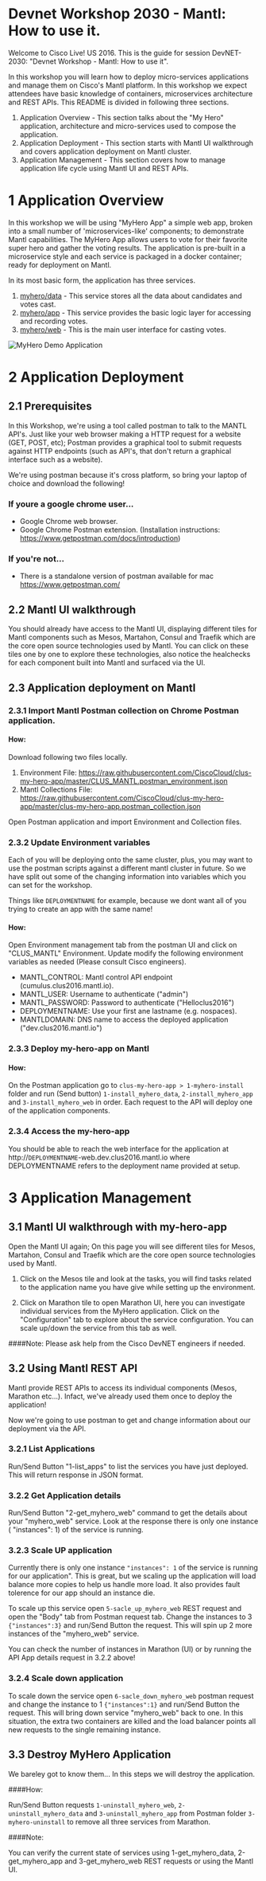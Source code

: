# Devnet Workshop 2030 - Mantl: How to use it.

Welcome to Cisco Live! US 2016. 
This is the guide for session DevNET-2030: "Devnet Workshop - Mantl: How to use it". 

In this workshop you will learn how to deploy  micro-services applications and manage them on Cisco's Mantl platform. In this workshop we expect attendees have basic knowledge of containers, microservices architecture and REST APIs. This README is divided in following three sections.

1. Application Overview - This section talks about the "My Hero" application, architecture and micro-services used to compose the application.
2. Application Deployment - This section starts with Mantl UI walkthrough and covers application deployment on Mantl cluster.
3. Application Management - This section covers how to manage application life cycle using Mantl UI and REST APIs.


# 1 Application Overview

In this workshop we will be using "MyHero App" a simple web app, broken into a small number of 'microservices-like' components; to demonstrate Mantl capabilities. The MyHero App allows users to vote for their favorite super hero and gather the voting results. 
The application is pre-built in a microservice style and each service is packaged in a docker container; ready for deployment on Mantl.  

In its most basic form, the application has three services.

1. [myhero/data](https://github.com/hpreston/myhero_data) - This service stores all the data about candidates and votes cast.
2. [myhero/app](https://github.com/hpreston/myhero_app) - This service provides the basic logic layer for accessing and recording votes.
3. [myhero/web](https://github.com/hpreston/myhero_web) - This is the main user interface for casting votes.

![MyHero Demo Application](diagrams/myhero-demo-i1.png)


# 2 Application Deployment

## 2.1 Prerequisites

In this Workshop, we're using a tool called postman to talk to the MANTL API's.
Just like your web browser making a HTTP request for a website (GET, POST, etc); Postman provides a graphical tool to submit requests against HTTP endpoints (such as API's, that don't return a graphical interface such as a website).

We're using postman because it's cross platform, so bring your laptop of choice and download the following!

### If youre a google chrome user...
- Google Chrome web browser.
- Google Chrome Postman extension. (Installation instructions: https://www.getpostman.com/docs/introduction)

### If you're not...
- There is a standalone version of postman available for mac https://www.getpostman.com/

## 2.2 Mantl UI walkthrough

You should already have access to the Mantl UI, displaying different tiles for Mantl components such as Mesos, Martahon, Consul and Traefik which are the core open source technologies used by Mantl. You can click on these  tiles one by one to explore these technologies, also notice the healchecks for each component built into Mantl and surfaced via the UI.

## 2.3 Application deployment on Mantl

### 2.3.1 Import Mantl Postman collection on Chrome Postman application.

#### How:

Download following two files locally.

1. Environment File: https://raw.githubusercontent.com/CiscoCloud/clus-my-hero-app/master/CLUS_MANTL.postman_environment.json
2. Mantl Collections File: https://raw.githubusercontent.com/CiscoCloud/clus-my-hero-app/master/clus-my-hero-app.postman_collection.json

Open Postman application and import Environment and Collection files.

### 2.3.2 Update Environment variables

Each of you will be deploying onto the same cluster, plus, you may want to use the postman scripts against a different mantl cluster in future. So we have split out some of the changing information into variables which you can set for the workshop.

Things like ```DEPLOYMENTNAME``` for example, because we dont want all of you trying to create an app with the same name!

#### How:

Open Environment management tab from the postman UI and click on "CLUS_MANTL" Environment. Update modify the following environment variables as needed (Please consult Cisco engineers).

- MANTL_CONTROL: Mantl control API endpoint (cumulus.clus2016.mantl.io).
- MANTL_USER: Username to authenticate ("admin")
- MANTL_PASSWORD: Password to authenticate ("Helloclus2016")
- DEPLOYMENTNAME: Use your first ane lastname (e.g. nospaces).
- MANTLDOMAIN: DNS name to access the deployed application ("dev.clus2016.mantl.io")

### 2.3.3 Deploy my-hero-app on Mantl

#### How:

On the Postman application go to ```clus-my-hero-app > 1-myhero-install``` folder and run (Send button) ```1-install_myhero_data```, ```2-install_myhero_app``` and ```3-install_myhero_web``` in order. Each request to the API will deploy one of the application components.

### 2.3.4 Access the my-hero-app

You should be able to reach the web interface for the application at http://```DEPLOYMENTNAME```-web.dev.clus2016.mantl.io where DEPLOYMENTNAME refers to the deployment name provided at setup.

# 3 Application Management

## 3.1 Mantl UI walkthrough with my-hero-app

Open the Mantl UI again; On this page you will see different tiles for Mesos, Martahon, Consul and Traefik which are the core open source technologies used by Mantl.

1. Click on the Mesos tile and look at the tasks, you will find tasks related to the application name you have give while setting up the environment.

2. Click on Marathon tile to open Marathon UI, here you can investigate individual services from the MyHero application. Click on the "Configuration" tab to explore about the service configuration. You can scale up/down the service from this tab as well.

####Note:
Please ask help from the Cisco DevNET engineers if needed.    


## 3.2 Using Mantl REST API

Mantl provide REST APIs to access its individual components (Mesos, Marathon etc...). Infact, we've already used them once to deploy the application! 

Now we're going to use postman to get and change information about our deployment via the API.

### 3.2.1 List Applications

Run/Send Button "1-list_apps" to list the services you have just deployed. This will return response in JSON format.

### 3.2.2 Get Application details

Run/Send Button "2-get_myhero_web" command to get the details about your "myhero_web" service. Look at the response there is only one instance ( "instances": 1) of the service is running.

### 3.2.3 Scale UP application

Currently there is only one instance ```"instances": 1``` of the service is running for our application".
This is great, but we scaling up the application will load balance more copies to help us handle more load. It also provides fault tolerence for our app should an instance die.

To scale up this service open ```5-sacle_up_myhero_web``` REST request and open the "Body" tab from Postman request tab. Change the instances to 3 ```{"instances":3}``` and run/Send Button the request. This will spin up 2 more instances of the "myhero_web" service.

You can check the number of instances in Marathon (UI) or by running the API App details request in 3.2.2 above!

### 3.2.4 Scale down application

To scale down the service open ```6-sacle_down_myhero_web``` postman request and change the instance to 1 ```{"instances":1}``` and run/Send Button the request. This will bring down service "myhero_web" back to one. In this situation, the extra two containers are killed and the load balancer points all new requests to the single remaining instance.

## 3.3 Destroy MyHero Application

We bareley got to know them... In this steps we will destroy the application.

####How:

Run/Send Button requests ```1-uninstall_myhero_web```, ```2-uninstall_myhero_data``` and  ```3-uninstall_myhero_app``` from Postman folder ```3-myhero-uninstall``` to remove all three services from Marathon.

####Note:

You can verify the current state of services using 1-get_myhero_data, 2-get_myhero_app and 3-get_myhero_web REST requests or using the Mantl UI.
